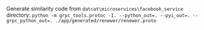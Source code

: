 Generate similarity code from  `datcat\microservices\facebook_service` directory:
`python -m grpc_tools.protoc -I. --python_out=. --pyi_out=. --grpc_python_out=. ./app/generated/renewer/renewer.proto`
